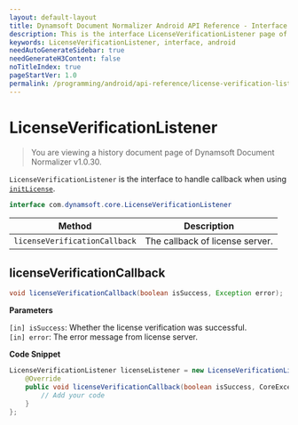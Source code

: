 ```yaml
---
layout: default-layout
title: Dynamsoft Document Normalizer Android API Reference - Interface LicenseVerificationListener
description: This is the interface LicenseVerificationListener page of Dynamsoft Document Normalizer for Android SDK.
keywords: LicenseVerificationListener, interface, android
needAutoGenerateSidebar: true
needGenerateH3Content: false
noTitleIndex: true
pageStartVer: 1.0
permalink: /programming/android/api-reference/license-verification-listener.html
---
```


# LicenseVerificationListener

> You are viewing a history document page of Dynamsoft Document Normalizer v1.0.30.

`LicenseVerificationListener` is the interface to handle callback when using [`initLicense`](license-manager.md#initlicense).

```java
interface com.dynamsoft.core.LicenseVerificationListener
```

| Method | Description |
| ------ | ----------- |
| `licenseVerificationCallback` | The callback of license server. |

## licenseVerificationCallback

```java
void licenseVerificationCallback(boolean isSuccess, Exception error);
```

**Parameters**

`[in] isSuccess`: Whether the license verification was successful.  
`[in] error`: The error message from license server.

**Code Snippet**

```java
LicenseVerificationListener licenseListener = new LicenseVerificationListener() {
    @Override
    public void licenseVerificationCallback(boolean isSuccess, CoreException error) {
        // Add your code
    }
};
```
